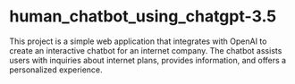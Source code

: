 # human_chatbot_using_chatgpt-3.5
This project is a simple web application that integrates with OpenAI to create an interactive chatbot for an internet company. The chatbot assists users with inquiries about internet plans, provides information, and offers a personalized experience.
